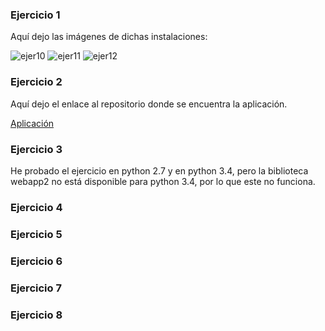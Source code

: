 ### Ejercicio 1

Aquí dejo las imágenes de dichas instalaciones:

![ejer10](https://www.dropbox.com/s/l2lkvrfky7u6gdn/1%2C0.png?dl=1)
![ejer11](https://www.dropbox.com/s/7bidvavo2xrfdds/1%2C1.png?dl=1)
![ejer12](https://www.dropbox.com/s/uazy83dijfvtu2g/1%2C2.png?dl=1)

### Ejercicio 2
Aquí dejo el enlace al repositorio donde se encuentra la aplicación.

[Aplicación](https://github.com/neon520/appIV)

### Ejercicio 3

He probado el ejercicio en python 2.7 y en python 3.4, pero la biblioteca webapp2 no está disponible para python 3.4, por lo que este no funciona.

### Ejercicio 4

### Ejercicio 5

### Ejercicio 6

### Ejercicio 7

### Ejercicio 8
